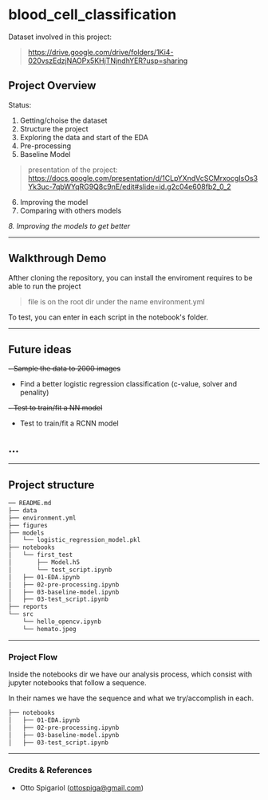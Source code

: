 # blood_cell_classification


Dataset involved in this project:

> https://drive.google.com/drive/folders/1Ki4-020vszEdzjNAOPx5KHjTNjndhYER?usp=sharing


## Project Overview

Status:
1. Getting/choise the dataset
2. Structure the project
3. Exploring the data and start of the EDA
4. Pre-processing
5. Baseline Model

  > presentation of the project: 
  > https://docs.google.com/presentation/d/1CLpYXndVcSCMrxocgIsOs3Yk3uc-7qbWYqRG9Q8c9nE/edit#slide=id.g2c04e608fb2_0_2
6. Improving the model
7. Comparing with others models

_8. Improving the models to get better_

---------------

## Walkthrough Demo

Afther cloning the repository, you can install the enviroment requires to be able to run the project

> file is on the root dir under the name environment.yml

To test, you can enter in each script in the notebook's folder.

---------------
## Future ideas

~~- Sample the data to 2000 images~~
- Find a better logistic regression classification (c-value, solver and penality)

~~- Test to train/fit a NN model~~

- Test to train/fit a RCNN model

...
---------------


<!-- ### Problem Area
In the field of healthcare, the project focuses on addressing the challenges associated with identifying white blood cells from microscope images. The difficulty lies in accurately categorizing these cells, which can lead to potential misinterpretations and impact patient outcomes. -->

<!-- ### Those affected
Healthcare professionals, including Medical Laboratory Technologists, Diagnostic Cytology Technologists, Clinical Genetics Technologists, Medical Laboratory Assistants, and Oncologist Doctors, are directly affected. These individuals encounter the daily task of analyzing white blood cells and would benefit from a more efficient and accurate identification process. -->

<!-- ### Proposed Data Science solution
The proposed solution involves leveraging machine learning (ML) to develop an algorithm capable of identifying white blood cells based on visual characteristics. By training the model on a dataset of previous cell images, the system aims to provide valuable assistance to healthcare professionals in the categorization process. -->

<!-- ### Impact of your solution
The project's impact extends to both societal and business domains within the healthcare sector. By enhancing the accuracy and speed of white blood cell identification, the solution has the potential to improve healthcare diagnostics, leading to cost savings and better patient outcomes. -->

<!-- ### Description Dataset

The dataset for training the ml model comprises a collection of microscope images featuring various white blood cell phenotypes. Each image is labeled with the corresponding cell category(in this project we have a directory for each one), allowing the model to learn and generalize patterns for accurate identification. The dataset aims to represent the diversity of white blood cell characteristics encountered in real-world healthcare scenarios.

The distribution from the data clases:
![Image Alt text](/figures/screenshot_distribution.png) -->
---------------

## Project structure

```bash
── README.md
├── data
├── environment.yml
├── figures
├── models
│   └── logistic_regression_model.pkl
├── notebooks
│   └── first_test
│       ├── Model.h5
│       └── test_script.ipynb
│   ├── 01-EDA.ipynb
│   ├── 02-pre-processing.ipynb
│   ├── 03-baseline-model.ipynb
│   ├── 03-test_script.ipynb
├── reports
└── src
    └── hello_opencv.ipynb
    └── hemato.jpeg
```

---------------

### Project Flow

Inside the notebooks dir we have our analysis process, which consist with jupyter notebooks that follow a sequence.

In their names we have the sequence and what we try/accomplish in each.

```bash
├── notebooks
│   ├── 01-EDA.ipynb
│   ├── 02-pre-processing.ipynb
│   ├── 03-baseline-model.ipynb
│   ├── 03-test_script.ipynb
```

---------------

### Credits & References

- Otto Spigariol (ottospiga@gmail.com)


